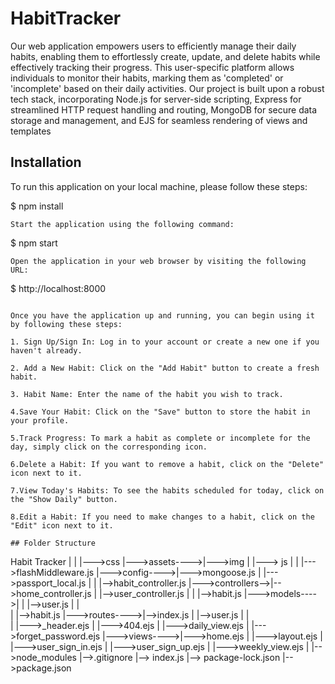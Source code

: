 # HabitTracker

Our web application empowers users to efficiently manage their daily habits, enabling them to effortlessly create, update, and delete habits while effectively tracking their progress. 
This user-specific platform allows individuals to monitor their habits, marking them as 'completed' or 'incomplete' based on their daily activities. 
Our project is built upon a robust tech stack, incorporating Node.js for server-side scripting, Express for streamlined HTTP request handling and routing, 
MongoDB for secure data storage and management, and EJS for seamless rendering of views and templates

## Installation
To run this application on your local machine, please follow these steps:

$ npm install 
```
Start the application using the following command:
```
$ npm start 
```
Open the application in your web browser by visiting the following URL:
```
$ http://localhost:8000 
```

Once you have the application up and running, you can begin using it by following these steps:

1. Sign Up/Sign In: Log in to your account or create a new one if you haven't already.

2. Add a New Habit: Click on the "Add Habit" button to create a fresh habit.

3. Habit Name: Enter the name of the habit you wish to track.

4.Save Your Habit: Click on the "Save" button to store the habit in your profile.

5.Track Progress: To mark a habit as complete or incomplete for the day, simply click on the corresponding icon.

6.Delete a Habit: If you want to remove a habit, click on the "Delete" icon next to it.

7.View Today's Habits: To see the habits scheduled for today, click on the "Show Daily" button.

8.Edit a Habit: If you need to make changes to a habit, click on the "Edit" icon next to it.

## Folder Structure
```
Habit Tracker
    |
    |               |--->css
    |--->assets---->|--->img
    |               |---> js
    |
    |               |--->flashMiddleware.js
    |--->config---->|--->mongoose.js
    |               |--->passport_local.js
    |
    |                  |-->habit_controller.js
    |--->controllers-->|-->home_controller.js
    |                  |-->user_controller.js
    |
    |               |-->habit.js
    |--->models---->|
    |               |-->user.js
    |
    |              
    |               |-->habit.js
    |--->routes---->|-->index.js
    |               |-->user.js
    |
    |              
    |              |--->_header.ejs
    |              |--->404.ejs
    |              |--->daily_view.ejs
    |              |--->forget_password.ejs
    |--->views---->|--->home.ejs
    |              |--->layout.ejs
    |              |--->user_sign_in.ejs
    |              |--->user_sign_up.ejs
    |              |--->weekly_view.ejs
    |
    |-->node_modules
    |-->.gitignore
    |--> index.js
    |--> package-lock.json
    |-->package.json
    



